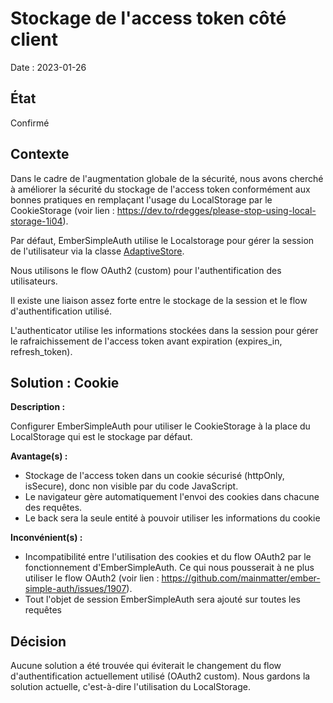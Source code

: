 # Stockage de l'access token côté client

Date : 2023-01-26

## État

Confirmé

## Contexte

Dans le cadre de l'augmentation globale de la sécurité, nous avons cherché à améliorer la sécurité du stockage de l'access token conformément aux bonnes pratiques en remplaçant l'usage du LocalStorage par le CookieStorage (voir lien : https://dev.to/rdegges/please-stop-using-local-storage-1i04).

Par défaut, EmberSimpleAuth utilise le Localstorage pour gérer la session de l'utilisateur via la classe [AdaptiveStore](https://ember-simple-auth.com/api/classes/AdaptiveStore.html).

Nous utilisons le flow OAuth2 (custom) pour l'authentification des utilisateurs.

Il existe une liaison assez forte entre le stockage de la session et le flow d'authentification utilisé.

L'authenticator utilise les informations stockées dans la session pour gérer le rafraichissement
de l'access token avant expiration (expires_in, refresh_token).

## Solution : Cookie

**Description :**

Configurer EmberSimpleAuth pour utiliser le CookieStorage à la place du LocalStorage qui est le stockage par défaut.

**Avantage(s) :**

- Stockage de l'access token dans un cookie sécurisé (httpOnly, isSecure), donc non visible par du code JavaScript.
- Le navigateur gère automatiquement l'envoi des cookies dans chacune des requêtes.
- Le back sera la seule entité à pouvoir utiliser les informations du cookie

**Inconvénient(s) :**

- Incompatibilité entre l'utilisation des cookies et du flow OAuth2 par le fonctionnement d'EmberSimpleAuth. Ce qui nous pousserait à ne plus utiliser le flow OAuth2 (voir lien : https://github.com/mainmatter/ember-simple-auth/issues/1907).
- Tout l'objet de session EmberSimpleAuth sera ajouté sur toutes les requêtes

## Décision

Aucune solution a été trouvée qui éviterait le changement du flow d'authentification actuellement utilisé (OAuth2 custom).
Nous gardons la solution actuelle, c'est-à-dire l'utilisation du LocalStorage.
